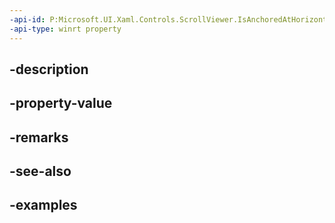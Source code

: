```yaml
---
-api-id: P:Microsoft.UI.Xaml.Controls.ScrollViewer.IsAnchoredAtHorizontalExtent
-api-type: winrt property
---
```


## -description

## -property-value

## -remarks

## -see-also

## -examples

